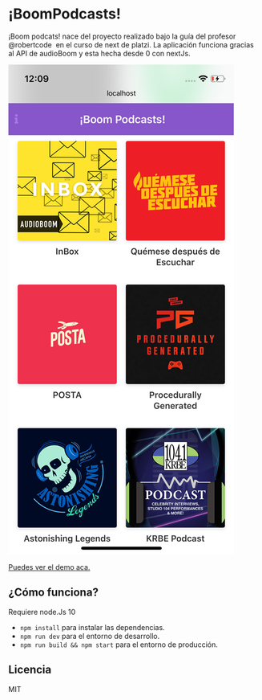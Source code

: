 # ¡BoomPodcasts!

¡Boom podcats! nace del proyecto realizado bajo la guía del profesor @robertcode ‏ en el curso de next de platzi. La aplicación funciona gracias al API de audioBoom y esta hecha desde 0 con nextJs.

![Captura de home](./.readme-static/home.png)

[Puedes ver el demo aca.](https://boompodcast-dyxuyfnhz.now.sh/)

## ¿Cómo funciona?

Requiere node.Js 10

* `npm install` para instalar las dependencias.
* `npm run dev` para el entorno de desarrollo.
* `npm run build && npm start` para el entorno de producción.

## Licencia 

MIT